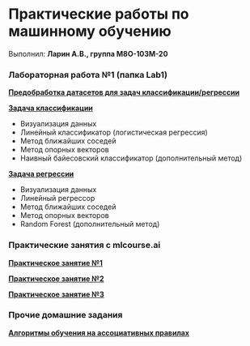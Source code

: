 # Практические работы по машинному обучению #
Выполнил: **Ларин А.В., группа М8О-103М-20**<br>

### Лабораторная работа №1 (папка Lab1) ###

**[Предобработка датасетов для задач классификации/регрессии](https://github.com/justalgit/MachineLearningLabs/blob/master/Lab1/DataPreprocessing.ipynb)**

**[Задача классификации](https://github.com/justalgit/MachineLearningLabs/blob/master/Lab1/ClassificationTask.ipynb)**
- Визуализация данных
- Линейный классификатор (логистическая регрессия)
- Метод ближайших соседей
- Метод опорных векторов
- Наивный байесовский классификатор (дополнительный метод)

**[Задача регрессии](https://github.com/justalgit/MachineLearningLabs/blob/master/Lab1/RegressionTask.ipynb)**
- Визуализация данных
- Линейный регрессор
- Метод ближайших соседей
- Метод опорных векторов
- Random Forest (дополнительный метод)

### Практические занятия с mlcourse.ai ###

**[Практическое занятие №1](https://github.com/justalgit/MachineLearningLabs/blob/master/mlcourse.ai/lesson1_practice_pandas_titanic.ipynb)**

**[Практическое занятие №2](https://github.com/justalgit/MachineLearningLabs/blob/master/mlcourse.ai/lesson2_practice_visual_titanic.ipynb)**

**[Практическое занятие №3](https://github.com/justalgit/MachineLearningLabs/blob/master/mlcourse.ai/lesson3_practice_trees_titanic.ipynb)**

### Прочие домашние задания ###

**[Алгоритмы обучения на ассоциативных правилах](https://github.com/justalgit/MachineLearningLabs/blob/master/ARL/ARL.ipynb)**